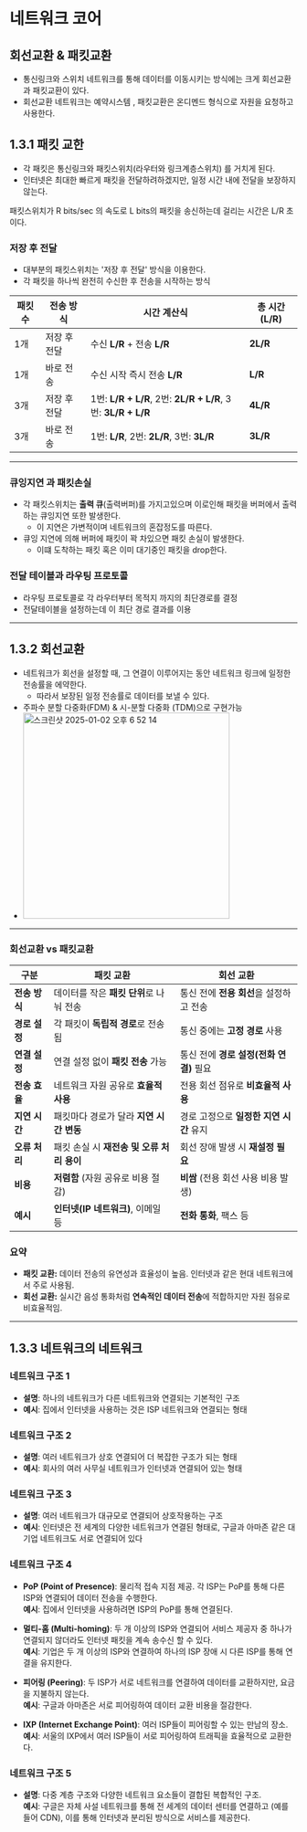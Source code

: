 # 네트워크 코어
## 회선교환 & 패킷교환
- 통신링크와 스위치 네트워크를 통해 데이터를 이동시키는 방식에는 크게 회선교환과 패킷교환이 있다.
- 회선교환 네트워크는 예약시스템 , 패킷교환은 온디멘드 형식으로 자원을 요청하고 사용한다.

## 1.3.1 패킷 교한
- 각 패킷은 통신링크와 패킷스위치(라우터와 링크계층스위치) 를 거치게 된다.
- 인터넷은 최대한 빠르게 패킷을 전달하려하겠지만, 일정 시간 내에 전달을 보장하지 않는다.

패킷스위치가 R bits/sec 의 속도로 L bits의 패킷을 송신하는데 걸리는 시간은 L/R 초이다.

### 저장 후 전달
- 대부분의 패킷스위치는 '저장 후 전달' 방식을 이용한다.
- 각 패킷을 하나씩 완전히 수신한 후 전송을 시작하는 방식


| **패킷 수** | **전송 방식**         | **시간 계산식**                                                | **총 시간 (L/R)** |
|-------------|-----------------------|----------------------------------------------------------------|-------------------|
| 1개         | 저장 후 전달          | 수신 **L/R** + 전송 **L/R**                                    | **2L/R**         |
| 1개         | 바로 전송             | 수신 시작 즉시 전송 **L/R**                                    | **L/R**          |
| 3개         | 저장 후 전달          | 1번: **L/R + L/R**, 2번: **2L/R + L/R**, 3번: **3L/R + L/R**   | **4L/R**         |
| 3개         | 바로 전송             | 1번: **L/R**, 2번: **2L/R**, 3번: **3L/R**                     | **3L/R**         |

---


### 큐잉지연 과 패킷손실
- 각 패킷스위치는 **출력 큐**(출력버퍼)를 가지고있으며 이로인해 패킷을 버퍼에서 출력하는 큐잉지연 또한 발생한다.
  - 이 지연은 가변적이며 네트워크의 혼잡정도를 따른다. 
- 큐잉 지연에 의해 버퍼에 패킷이 꽉 차있으면 패킷 손실이 발생한다.
  - 이떄 도착하는 패킷 혹은 이미 대기중인 패킷을 drop한다.

### 전달 테이블과 라우팅 프로토콜
- 라우팅 프로토콜로 각 라우터부터 목적지 까지의 최단경로를 결정
- 전달테이블을 설정하는데 이 최단 경로 결과를 이용

---
## 1.3.2 회선교환
- 네트워크가 회선을 설정할 때, 그 연결이 이루어지는 동안 네트워크 링크에 일정한 전송률을 에약한다.
  - 따라서 보장된 일정 전송률로 데이터를 보낼 수 있다.
- 주파수 분할 다중화(FDM) & 시-분할 다중화 (TDM)으로 구현가능
- 
  <img width="361" alt="스크린샷 2025-01-02 오후 6 52 14" src="https://github.com/user-attachments/assets/f99abcf8-5c00-4ac3-8ded-43a21da45b79" />

---

### 회선교환 vs 패킷교환

| **구분**          | **패킷 교환**                          | **회선 교환**                         |
|-------------------|--------------------------------------|-------------------------------------|
| **전송 방식**     | 데이터를 작은 **패킷 단위**로 나눠 전송 | 통신 전에 **전용 회선**을 설정하고 전송 |
| **경로 설정**     | 각 패킷이 **독립적 경로**로 전송됨      | 통신 중에는 **고정 경로** 사용       |
| **연결 설정**     | 연결 설정 없이 **패킷 전송** 가능       | 통신 전에 **경로 설정(전화 연결)** 필요 |
| **전송 효율**     | 네트워크 자원 공유로 **효율적 사용**    | 전용 회선 점유로 **비효율적 사용**   |
| **지연 시간**     | 패킷마다 경로가 달라 **지연 시간 변동** | 경로 고정으로 **일정한 지연 시간** 유지 |
| **오류 처리**     | 패킷 손실 시 **재전송 및 오류 처리 용이** | 회선 장애 발생 시 **재설정 필요**   |
| **비용**          | **저렴함** (자원 공유로 비용 절감)     | **비쌈** (전용 회선 사용 비용 발생) |
| **예시**          | **인터넷(IP 네트워크)**, 이메일 등      | **전화 통화**, 팩스 등               |

### **요약**  
- **패킷 교환:** 데이터 전송의 유연성과 효율성이 높음. 인터넷과 같은 현대 네트워크에서 주로 사용됨.  
- **회선 교환:** 실시간 음성 통화처럼 **연속적인 데이터 전송**에 적합하지만 자원 점유로 비효율적임.  
---
## 1.3.3 네트워크의 네트워크

### 네트워크 구조 1
- **설명**: 하나의 네트워크가 다른 네트워크와 연결되는 기본적인 구조
- **예시**: 집에서 인터넷을 사용하는 것은 ISP 네트워크와 연결되는 형태

### 네트워크 구조 2
- **설명**: 여러 네트워크가 상호 연결되어 더 복잡한 구조가 되는 형태
- **예시**: 회사의 여러 사무실 네트워크가 인터넷과 연결되어 있는 형태

### 네트워크 구조 3
- **설명**: 여러 네트워크가 대규모로 연결되어 상호작용하는 구조
- **예시**: 인터넷은 전 세계의 다양한 네트워크가 연결된 형태로, 구글과 아마존 같은 대기업 네트워크도 서로 연결되어 있다

### 네트워크 구조 4
- **PoP (Point of Presence)**: 물리적 접속 지점 제공. 각 ISP는 PoP를 통해 다른 ISP와 연결되어 데이터 전송을 수행한다.  
  **예시**: 집에서 인터넷을 사용하려면 ISP의 PoP를 통해 연결된다.

- **멀티-홈 (Multi-homing)**: 두 개 이상의 ISP와 연결되어 서비스 제공자 중 하나가 연결되지 않더라도 인터넷 패킷을 계속 송수신 할 수 있다.  
  **예시**: 기업은 두 개 이상의 ISP와 연결하여 하나의 ISP 장애 시 다른 ISP를 통해 연결을 유지한다.

- **피어링 (Peering)**: 두 ISP가 서로 네트워크를 연결하여 데이터를 교환하지만, 요금을 지불하지 않는다.  
  **예시**: 구글과 아마존은 서로 피어링하여 데이터 교환 비용을 절감한다.

- **IXP (Internet Exchange Point)**: 여러 ISP들이 피어링할 수 있는 만남의 장소.  
  **예시**: 서울의 IXP에서 여러 ISP들이 서로 피어링하여 트래픽을 효율적으로 교환한다.

### 네트워크 구조 5
- **설명**: 다중 계층 구조와 다양한 네트워크 요소들이 결합된 복합적인 구조.  
  **예시**: 구글은 자체 사설 네트워크를 통해 전 세계의 데이터 센터를 연결하고 (예를 들어 CDN), 이를 통해 인터넷과 분리된 방식으로 서비스를 제공한다.
